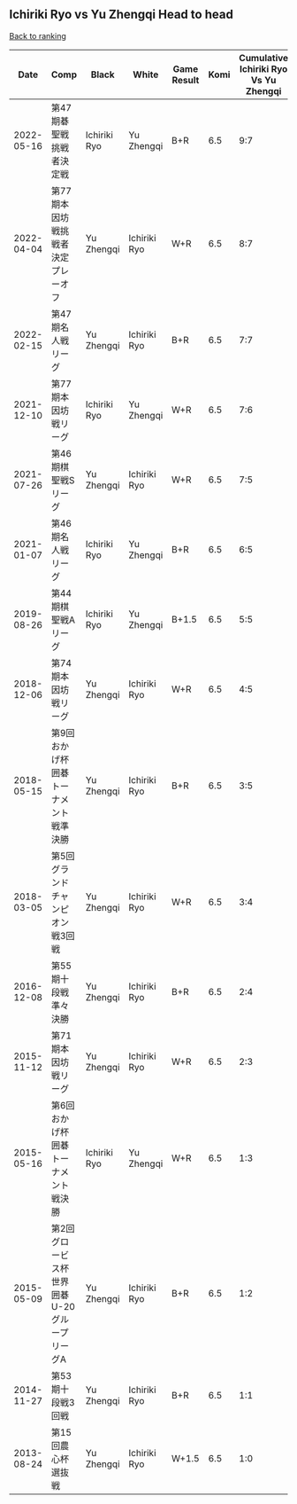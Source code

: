 ## Ichiriki Ryo vs Yu Zhengqi Head to head

[Back to ranking](../../index.md)




| **Date** | **Comp** | **Black** | **White** | **Game Result** | **Komi** | **Cumulative Ichiriki Ryo Vs Yu Zhengqi** | **Ichiriki Ryo Streak** | **Yu Zhengqi Streak** | 
| --- | --- | --- | --- | --- | --- | --- | --- | --- |
| 2022-05-16 | 第47期碁聖戦挑戦者決定戦  | Ichiriki Ryo | Yu Zhengqi | B+R | 6.5 | 9:7 | 2 | 0 | 
| 2022-04-04 | 第77期本因坊戦挑戦者決定プレーオフ  | Yu Zhengqi | Ichiriki Ryo | W+R | 6.5 | 8:7 | 1 | 0 | 
| 2022-02-15 | 第47期名人戦リーグ  | Yu Zhengqi | Ichiriki Ryo | B+R | 6.5 | 7:7 | 0 | 2 | 
| 2021-12-10 | 第77期本因坊戦リーグ | Ichiriki Ryo | Yu Zhengqi | W+R | 6.5 | 7:6 | 0 | 1 | 
| 2021-07-26 | 第46期棋聖戦Sリーグ  | Yu Zhengqi | Ichiriki Ryo | W+R | 6.5 | 7:5 | 4 | 0 | 
| 2021-01-07 | 第46期名人戦リーグ  | Ichiriki Ryo | Yu Zhengqi | B+R | 6.5 | 6:5 | 3 | 0 | 
| 2019-08-26 | 第44期棋聖戦Aリーグ | Ichiriki Ryo | Yu Zhengqi | B+1.5 | 6.5 | 5:5 | 2 | 0 | 
| 2018-12-06 | 第74期本因坊戦リーグ | Yu Zhengqi | Ichiriki Ryo | W+R | 6.5 | 4:5 | 1 | 0 | 
| 2018-05-15 | 第9回おかげ杯囲碁トーナメント戦準決勝 | Yu Zhengqi | Ichiriki Ryo | B+R | 6.5 | 3:5 | 0 | 1 | 
| 2018-03-05 | 第5回グランドチャンピオン戦3回戦 | Yu Zhengqi | Ichiriki Ryo | W+R | 6.5 | 3:4 | 1 | 0 | 
| 2016-12-08 | 第55期十段戦　準々決勝 | Yu Zhengqi | Ichiriki Ryo | B+R | 6.5 | 2:4 | 0 | 1 | 
| 2015-11-12 | 第71期本因坊戦リーグ | Yu Zhengqi | Ichiriki Ryo | W+R | 6.5 | 2:3 | 1 | 0 | 
| 2015-05-16 | 第6回おかげ杯囲碁トーナメント戦決勝 | Ichiriki Ryo | Yu Zhengqi | W+R | 6.5 | 1:3 | 0 | 3 | 
| 2015-05-09 | 第2回グロービス杯世界囲碁U-20グループリーグA | Yu Zhengqi | Ichiriki Ryo | B+R | 6.5 | 1:2 | 0 | 2 | 
| 2014-11-27 | 第53期十段戦3回戦 | Yu Zhengqi | Ichiriki Ryo | B+R | 6.5 | 1:1 | 0 | 1 | 
| 2013-08-24 | 第15回農心杯選抜戦 | Yu Zhengqi | Ichiriki Ryo | W+1.5 | 6.5 | 1:0 | 1 | 0 |




